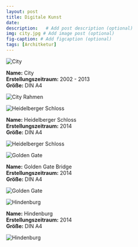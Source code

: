 ```yaml
---
layout: post
title: Digitale Kunst
date: 
description:   # Add post description (optional)
img: city.jpg # Add image post (optional) 
fig-caption: # Add figcaption (optional)
tags: [Architketur]
---
```


![City]({{site.baseurl}}/assets/img/city70k.jpg)

**Name:** City      
**Erstellungszeitraum:** 2002 - 2013       
**Größe:** DIN A4 

![City Rahmen]({{site.baseurl}}/assets/img/City70k.jpg)



![Heidelberger Schloss]({{site.baseurl}}/assets/img/heidelberger_schloss2.jpg)

**Name:** Heidelberger Schloss    
**Erstellungszeitraum:** 2014      
**Größe:** DIN A4

![Heidelberger Schloss]({{site.baseurl}}/assets/img/heidelbergerschlossrahmen5.jpg)



![Golden Gate]({{site.baseurl}}/assets/img/golden_gate.jpg)

**Name:** Golden Gate Bridge   
**Erstellungszeitraum:** 2014      
**Größe:** DIN A4

![Golden Gate]({{site.baseurl}}/assets/img/goldengatebridgerahmen.jpg)



![Hindenburg]({{site.baseurl}}/assets/img/hindenburg.jpg)

**Name:** Hindenburg   
**Erstellungszeitraum:** 2014      
**Größe:** DIN A4

![Hindenburg]({{site.baseurl}}/assets/img/hindenburg2.jpg)



